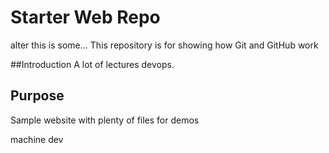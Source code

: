 # Starter Web Repo
alter
this is some...
This repository is for showing how Git and GitHub work

##Introduction
A lot of lectures devops.

## Purpose

Sample website with plenty of files for demos

machine dev